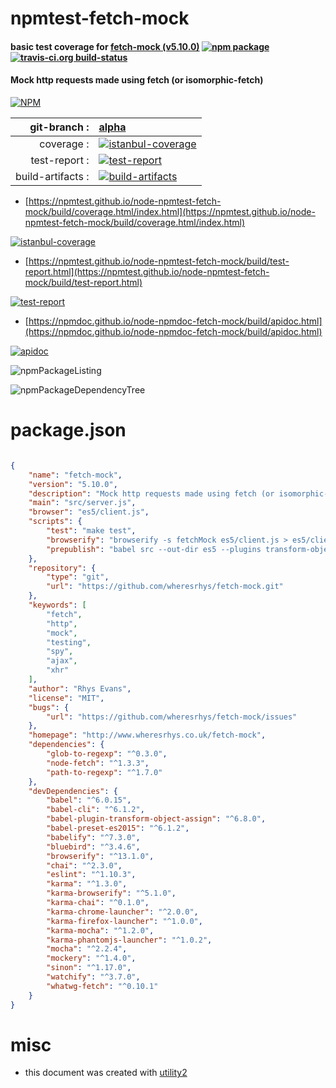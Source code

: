 # npmtest-fetch-mock

#### basic test coverage for  [fetch-mock (v5.10.0)](http://www.wheresrhys.co.uk/fetch-mock)  [![npm package](https://img.shields.io/npm/v/npmtest-fetch-mock.svg?style=flat-square)](https://www.npmjs.org/package/npmtest-fetch-mock) [![travis-ci.org build-status](https://api.travis-ci.org/npmtest/node-npmtest-fetch-mock.svg)](https://travis-ci.org/npmtest/node-npmtest-fetch-mock)

#### Mock http requests made using fetch (or isomorphic-fetch)

[![NPM](https://nodei.co/npm/fetch-mock.png?downloads=true&downloadRank=true&stars=true)](https://www.npmjs.com/package/fetch-mock)

| git-branch : | [alpha](https://github.com/npmtest/node-npmtest-fetch-mock/tree/alpha)|
|--:|:--|
| coverage : | [![istanbul-coverage](https://npmtest.github.io/node-npmtest-fetch-mock/build/coverage.badge.svg)](https://npmtest.github.io/node-npmtest-fetch-mock/build/coverage.html/index.html)|
| test-report : | [![test-report](https://npmtest.github.io/node-npmtest-fetch-mock/build/test-report.badge.svg)](https://npmtest.github.io/node-npmtest-fetch-mock/build/test-report.html)|
| build-artifacts : | [![build-artifacts](https://npmtest.github.io/node-npmtest-fetch-mock/glyphicons_144_folder_open.png)](https://github.com/npmtest/node-npmtest-fetch-mock/tree/gh-pages/build)|

- [https://npmtest.github.io/node-npmtest-fetch-mock/build/coverage.html/index.html](https://npmtest.github.io/node-npmtest-fetch-mock/build/coverage.html/index.html)

[![istanbul-coverage](https://npmtest.github.io/node-npmtest-fetch-mock/build/screenCapture.buildCi.browser.%252Ftmp%252Fbuild%252Fcoverage.lib.html.png)](https://npmtest.github.io/node-npmtest-fetch-mock/build/coverage.html/index.html)

- [https://npmtest.github.io/node-npmtest-fetch-mock/build/test-report.html](https://npmtest.github.io/node-npmtest-fetch-mock/build/test-report.html)

[![test-report](https://npmtest.github.io/node-npmtest-fetch-mock/build/screenCapture.buildCi.browser.%252Ftmp%252Fbuild%252Ftest-report.html.png)](https://npmtest.github.io/node-npmtest-fetch-mock/build/test-report.html)

- [https://npmdoc.github.io/node-npmdoc-fetch-mock/build/apidoc.html](https://npmdoc.github.io/node-npmdoc-fetch-mock/build/apidoc.html)

[![apidoc](https://npmdoc.github.io/node-npmdoc-fetch-mock/build/screenCapture.buildCi.browser.%252Ftmp%252Fbuild%252Fapidoc.html.png)](https://npmdoc.github.io/node-npmdoc-fetch-mock/build/apidoc.html)

![npmPackageListing](https://npmtest.github.io/node-npmtest-fetch-mock/build/screenCapture.npmPackageListing.svg)

![npmPackageDependencyTree](https://npmtest.github.io/node-npmtest-fetch-mock/build/screenCapture.npmPackageDependencyTree.svg)



# package.json

```json

{
    "name": "fetch-mock",
    "version": "5.10.0",
    "description": "Mock http requests made using fetch (or isomorphic-fetch)",
    "main": "src/server.js",
    "browser": "es5/client.js",
    "scripts": {
        "test": "make test",
        "browserify": "browserify -s fetchMock es5/client.js > es5/client-browserified.js",
        "prepublish": "babel src --out-dir es5 --plugins transform-object-assign --presets es2015 && npm run browserify"
    },
    "repository": {
        "type": "git",
        "url": "https://github.com/wheresrhys/fetch-mock.git"
    },
    "keywords": [
        "fetch",
        "http",
        "mock",
        "testing",
        "spy",
        "ajax",
        "xhr"
    ],
    "author": "Rhys Evans",
    "license": "MIT",
    "bugs": {
        "url": "https://github.com/wheresrhys/fetch-mock/issues"
    },
    "homepage": "http://www.wheresrhys.co.uk/fetch-mock",
    "dependencies": {
        "glob-to-regexp": "^0.3.0",
        "node-fetch": "^1.3.3",
        "path-to-regexp": "^1.7.0"
    },
    "devDependencies": {
        "babel": "^6.0.15",
        "babel-cli": "^6.1.2",
        "babel-plugin-transform-object-assign": "^6.8.0",
        "babel-preset-es2015": "^6.1.2",
        "babelify": "^7.3.0",
        "bluebird": "^3.4.6",
        "browserify": "^13.1.0",
        "chai": "^2.3.0",
        "eslint": "^1.10.3",
        "karma": "^1.3.0",
        "karma-browserify": "^5.1.0",
        "karma-chai": "^0.1.0",
        "karma-chrome-launcher": "^2.0.0",
        "karma-firefox-launcher": "^1.0.0",
        "karma-mocha": "^1.2.0",
        "karma-phantomjs-launcher": "^1.0.2",
        "mocha": "^2.2.4",
        "mockery": "^1.4.0",
        "sinon": "^1.17.0",
        "watchify": "^3.7.0",
        "whatwg-fetch": "^0.10.1"
    }
}
```



# misc
- this document was created with [utility2](https://github.com/kaizhu256/node-utility2)
